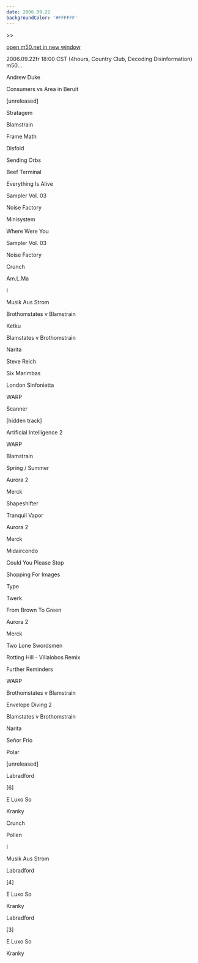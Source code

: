 ```yaml
---
date: 2006.09.22
backgroundColor: '#FFFFFF'
---
```


\>>

[open m50.net in new window](http://m50.net/)

2006.09.22fr 18:00 CST (4hours, Country Club, Decoding Disinformation)  
m50...  

Andrew Duke

Consumers vs Area in Beruit

\[unreleased\]

Stratagem

Blamstrain

Frame Math

Disfold

Sending Orbs

Beef Terminal

Everything Is Alive

Sampler Vol. 03

Noise Factory

Minisystem

Where Were You

Sampler Vol. 03

Noise Factory

Crunch

Am.L.Ma

I

Musik Aus Strom

Brothomstates v Blamstrain

Ketku

Blamstates v Brothomstrain

Narita

Steve Reich

Six Marimbas

London Sinfonietta

WARP

Scanner

\[hidden track\]

Artificial Intelligence 2

WARP

Blamstrain

Spring / Summer

Aurora 2

Merck

Shapeshifter

Tranquil Vapor

Aurora 2

Merck

Midaircondo

Could You Please Stop

Shopping For Images

Type

Twerk

From Brown To Green

Aurora 2

Merck

Two Lone Swordsmen

Rotting Hill - Villalobos Remix

Further Reminders

WARP

Brothomstates v Blamstrain

Envelope Diving 2

Blamstates v Brothomstrain

Narita

Señor Frio

Polar

\[unreleased\]

Labradford

\[6\]

E Luxo So

Kranky

Crunch

Pollen

I

Musik Aus Strom

Labradford

\[4\]

E Luxo So

Kranky

Labradford

\[3\]

E Luxo So

Kranky